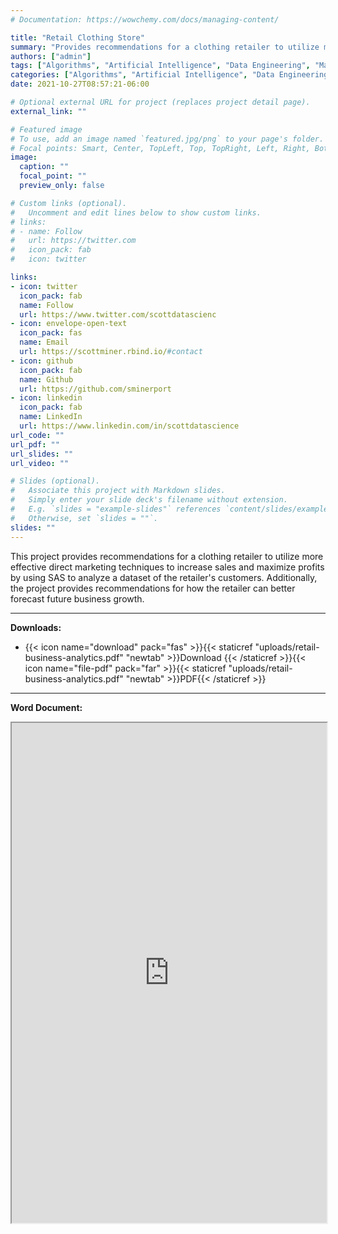 ```yaml
---
# Documentation: https://wowchemy.com/docs/managing-content/

title: "Retail Clothing Store"
summary: "Provides recommendations for a clothing retailer to utilize more effective direct marketing techniques to increase sales and maximize profits"
authors: ["admin"]
tags: ["Algorithms", "Artificial Intelligence", "Data Engineering", "Machine Learning", "Software Engineering"]
categories: ["Algorithms", "Artificial Intelligence", "Data Engineering", "Machine Learning", "Software Engineering"]
date: 2021-10-27T08:57:21-06:00

# Optional external URL for project (replaces project detail page).
external_link: ""

# Featured image
# To use, add an image named `featured.jpg/png` to your page's folder.
# Focal points: Smart, Center, TopLeft, Top, TopRight, Left, Right, BottomLeft, Bottom, BottomRight.
image:
  caption: ""
  focal_point: ""
  preview_only: false

# Custom links (optional).
#   Uncomment and edit lines below to show custom links.
# links:
# - name: Follow
#   url: https://twitter.com
#   icon_pack: fab
#   icon: twitter

links:
- icon: twitter
  icon_pack: fab
  name: Follow
  url: https://www.twitter.com/scottdatascienc
- icon: envelope-open-text
  icon_pack: fas
  name: Email
  url: https://scottminer.rbind.io/#contact
- icon: github
  icon_pack: fab
  name: Github
  url: https://github.com/sminerport
- icon: linkedin
  icon_pack: fab
  name: LinkedIn
  url: https://www.linkedin.com/in/scottdatascience
url_code: ""
url_pdf: ""
url_slides: ""
url_video: ""

# Slides (optional).
#   Associate this project with Markdown slides.
#   Simply enter your slide deck's filename without extension.
#   E.g. `slides = "example-slides"` references `content/slides/example-slides.md`.
#   Otherwise, set `slides = ""`.
slides: ""
---
```


This project provides recommendations for a clothing retailer to utilize more effective direct marketing techniques to increase sales and maximize profits by using SAS to analyze a dataset of the retailer's customers. Additionally, the project provides recommendations for how the retailer can better forecast future business growth.

<hr/>

**Downloads:**

<ul>
	<li>{{< icon name="download" pack="fas" >}}{{< staticref "uploads/retail-business-analytics.pdf" "newtab" >}}Download {{< /staticref >}}{{< icon name="file-pdf" pack="far" >}}{{< staticref "uploads/retail-business-analytics.pdf" "newtab" >}}PDF{{< /staticref >}}</li>
</ul>
<hr/>

**Word Document:**

<iframe src="https://onedrive.live.com/embed?cid=5B8EDCFD5CE8D99E&resid=5B8EDCFD5CE8D99E%21207380&authkey=ADlxdt4NOk6AYIA&em=2" width="100%" height="800" frameborder="1" scrolling="yes"></iframe>
